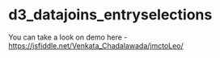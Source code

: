 # d3_datajoins_entryselections

You can take a look on demo here - https://jsfiddle.net/Venkata_Chadalawada/jmctoLeo/

